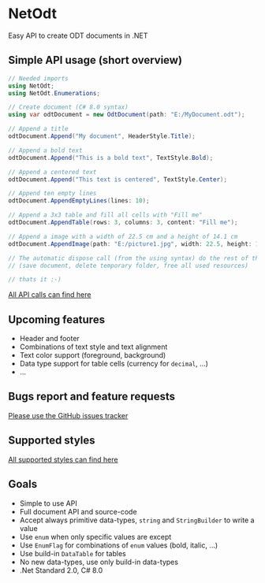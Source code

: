 # NetOdt
Easy API to create ODT documents in .NET

## Simple API usage (short overview)
```csharp
// Needed imports
using NetOdt;
using NetOdt.Enumerations;

// Create document (C# 8.0 syntax)
using var odtDocument = new OdtDocument(path: "E:/MyDocument.odt");

// Append a title
odtDocument.Append("My document", HeaderStyle.Title);

// Append a bold text
odtDocument.Append("This is a bold text", TextStyle.Bold);

// Append a centered text
odtDocument.Append("This text is centered", TextStyle.Center);

// Append ten empty lines
odtDocument.AppendEmptyLines(lines: 10);

// Append a 3x3 table and fill all cells with "Fill me"
odtDocument.AppendTable(rows: 3, columns: 3, content: "Fill me");

// Append a image with a width of 22.5 cm and a height of 14.1 cm
odtDocument.AppendImage(path: "E:/picture1.jpg", width: 22.5, height: 14.1);

// The automatic dispose call (from the using syntax) do the rest of the work
// (save document, delete temporary folder, free all used resources)

// thats it :-)
```
[All API calls can find here](./api.md)

## Upcoming features
* Header and footer
* Combinations of text style and text alignment
* Text color support (foreground, background)
* Data type support for table cells (currency for `decimal`, ...)
* ...

## Bugs report and feature requests
[Please use the GitHub issues tracker](https://github.com/TobiasSekan/NetOdt/issues)

## Supported styles
[All supported styles can find here](./styles.md)

## Goals
* Simple to use API
* Full document API and source-code
* Accept always primitive data-types, `string` and `StringBuilder` to write a value
* Use `enum` when only specific values are except
* Use `EnumFlag` for combinations of `enum` values (bold, italic, ...)
* Use build-in `DataTable` for tables
* No new data-types, use only build-in data-types
* .Net Standard 2.0, C# 8.0
